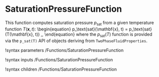 # SaturationPressureFunction

This function computes saturation pressure $p_\text{sat}$ from a given
temperature function $T(\mathbf{x}, t)$:
\begin{equation}
  p_\text{sat}(\mathbf{x}, t) = p_\text{sat}(T(\mathbf{x}, t)) \,,
\end{equation}
where the $p_\text{sat}(T)$ function is provided via the `p_sat(T)` API of
objects deriving from `TwoPhaseFluidProperties`.

!syntax parameters /Functions/SaturationPressureFunction

!syntax inputs /Functions/SaturationPressureFunction

!syntax children /Functions/SaturationPressureFunction
